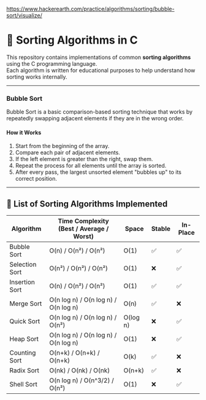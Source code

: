 https://www.hackerearth.com/practice/algorithms/sorting/bubble-sort/visualize/

# 🔢 Sorting Algorithms in C

This repository contains implementations of common **sorting algorithms** using the C programming language.  
Each algorithm is written for educational purposes to help understand how sorting works internally.

---
### Bubble Sort
Bubble Sort is a basic comparison-based sorting technique that works by repeatedly swapping adjacent elements if they are in the wrong order.
#### How it Works

1. Start from the beginning of the array.
2. Compare each pair of adjacent elements.
3. If the left element is greater than the right, swap them.
4. Repeat the process for all elements until the array is sorted.
5. After every pass, the largest unsorted element "bubbles up" to its correct position.

---

## 📌 List of Sorting Algorithms Implemented

| Algorithm        | Time Complexity (Best / Average / Worst) | Space | Stable | In-Place |
|------------------|-------------------------------------------|--------|--------|----------|
| Bubble Sort      | O(n) / O(n²) / O(n²)                      | O(1)   | ✅     | ✅       |
| Selection Sort   | O(n²) / O(n²) / O(n²)                     | O(1)   | ❌     | ✅       |
| Insertion Sort   | O(n) / O(n²) / O(n²)                      | O(1)   | ✅     | ✅       |
| Merge Sort       | O(n log n) / O(n log n) / O(n log n)      | O(n)   | ✅     | ❌       |
| Quick Sort       | O(n log n) / O(n log n) / O(n²)           | O(log n) | ❌  | ✅       |
| Heap Sort        | O(n log n) / O(n log n) / O(n log n)      | O(1)   | ❌     | ✅       |
| Counting Sort    | O(n+k) / O(n+k) / O(n+k)                  | O(k)   | ✅     | ❌       |
| Radix Sort       | O(nk) / O(nk) / O(nk)                     | O(n+k) | ✅     | ❌       |
| Shell Sort       | O(n log n) / O(n^3/2) / O(n²)             | O(1)   | ❌     | ✅       |



